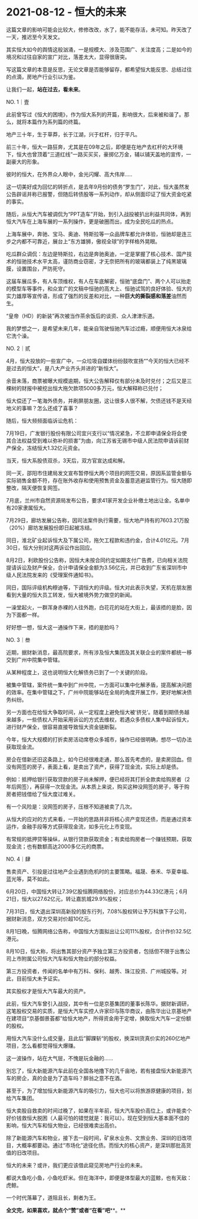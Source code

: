 # 2021-08-12 - 恒大的未来

这篇文章的影响可能会比较大，修修改改，水了，能不能存活，未可知。昨天改了一天，推迟至今天发文。

其实恒大如今的舆情这般汹涌，一是规模大、涉及范围广、关注度高；二是如今的境况和过往自家的宣广对比，落差太大，显得很唐突。

写这篇文章的本意是反思，无论文章是否能够留存，都希望恒大能反思、总结过往的点滴，房地产行业引以为鉴。

让我们一起，**站在过去，看未来**。

NO. 1｜壹

此前曾写过《恒大的困境》，作为恒大系列的开篇，影响很大，后来被和谐了。那么，就将本篇作为系列篇的终篇。

地产三十年，生于草莽，长于江湖，兴于杠杆，归于平凡。

前三十年，恒大一路狂奔，尤其是在09年之后，即便是在地产去杠杆的大环境下，恒大也曾顶着“三道红线”一路买买买，豪掷亿万金，辅以铺天盖地的宣传，一副豪大的形象。

彼时的恒大，在外界众人眼中，金光闪耀、高大伟岸.....

这一切美好成为回忆的转折点，是去年9月份的债务“罗生门”，对此，恒大虽然发公告辟谣并称已报警，但随后转债股等一系列动作，却从侧面印证了恒大资金吃紧的事实。

随后，从恒大汽车被调侃为“PPT造车”开始，到引入战投被扒出利益共同体，再到恒大汽车在上海车展的一系列操作，更是破圈而出，成为全民吃瓜的热点。

上海车展中，奔驰、宝马、奥迪、特斯拉等一众品牌车都允许体验，恒驰却是连三步之内都不可靠近，展台上“东方雄狮，傲视全球”的字样格外晃眼。

吃瓜群众调侃：左边是特斯拉，右边是奔驰奥迪，一定是掌握了核心技术、国产技术的恒驰技术水平太高，谨防商业窃密，才无奈把所有的玻璃都装上了纯黑玻璃膜，设置围台，严防死守。

这届车展瓜多，有人车顶维权，有人在车底解密，恒驰“底盘门”、两个人可以抬走的模型车等事件，和众宣广的文稿中恒驰的高大上、恒驰试驾的良好体验、恒大的实力雄厚等宣传语，形成了强烈的反差和对比，一种**巨大的撕裂感和落差**油然而生。

“皇帝（HD）的新装”再次被当作茶余饭后的谈资、众人津津乐道。

我的梦想之一，是希望未来几年，能亲自驾驶恒驰汽车过过瘾，顺便用恒大冰泉给它洗个澡。



NO. 2｜贰

4月，恒大投放的一些宣广中，一众垃圾自媒体纷纷鼓吹宣扬“”今天的恒大已经不是过去的恒大“，是八大产业齐头并进的“新恒大”。

余音未落，商票被曝大规模逾期，恒大公告解释仅有部分未及时兑付；之后又是三棵树的财报中被挖出恒大拖欠款项5000多万元，恒大解释称已兑付；

恒大偿还了一笔海外债务，并刷屏朋友圈，这让很多人很不解，欠债还钱不是天经地义的事嘛？怎么还成了喜事？

随后，恒大频频面临诉讼危机：

7月19日，广发银行股份有限公司宜兴支行以“情况紧急，不立即申请保全将会使其合法权益受到难以弥补的损害”为由，向江苏省无锡市中级人民法院申请诉前财产保全，冻结恒大1.32亿元资金。

当天，恒大系股债双杀，3天后，双方官宣达成和解。

同一天，邵阳市住建局发文宣布暂停恒大两个项目的网签交易，原因系监管金额与实际销售金额不符，存在账外收存和使用预售资金及蓄意逃避监管行为。恒大随即整改，隔天便恢复网签。

7月底，兰州市自然资源局发布公告，要求41家开发企业补缴土地出让金。名单中有20家隶属恒大。

7月29日，廊坊发展公告称，因司法案件执行需要，恒大地产持有的7603.21万股（20%）廊坊发展股份即日起被冻结。

同日，淮北矿业起诉恒大及下属公司，拖欠工程款和违约金，合计4.01亿元。7月30日，恒大分别对这两诉讼作出回应。

8月2日，利欧股份公告称，因恒大未按合同约定如期支付广告费，已向相关法院提请诉讼及财产保全，合计申请保全金额为3.56亿元，并已收到广东省深圳市中级人民法院发来的《受理案件通知书》。

同日，国际评级机构穆迪等，下调恒大的评级。恒大对此表示失望，天机在朋友圈看到大量的恒大员工转发，恒大被境外势力做空的新闻。

一澡堂起火，一群浑身赤裸的人往外跑，白花花的站在大街上，最该捂的是脸，因为下面都一样。

好好想一想，恒大这一通操作下来，捂的是脸吗？

NO. 3｜叁

近期，据财新消息，最高院要求，所有涉及恒大集团及其关联企业的案件都统一移交到广州中院集中管辖。

从某种程度上，这也说明恒大化解债务已到了一个关键的阶段。

被集中管辖，案件统一集中到广州中院，一方面可以集中化解矛盾，提高解决问题的效率。在集中管辖之下，广州中院能够站在全局的角度开展工作，更好地解决债务纠纷。

另一方面也在给恒大争取时间，从一定程度上避免恒大被‘挤兑’。随着到期债务越来越多，一些债权人开始采用诉讼的方式去维权，若遇众多债权人集中起诉恒大，进行财产保全，很容易直接导致恒大资金链断裂。

今年，恒大大规模的打折卖房活动席卷众多城市，操作已经很明确，想尽一切办法获取现金流。

房企在借新还旧这条路上，如今已经很难走通，那么首先考虑的，是卖房回血。但没有网签的房子，表面上看，是卖出了资产，获得了现金流，实际上却是债。

例如：抵押给银行获取贷款的房子尚未解押，便已经将其打折全款卖给购房者（2年后网签），再获得一次现金流。从本质上来说，购买这种没网签的房子，等于购房者把钱借给了恒大度过难关。

有一个风险是：没网签的房子，压根不知道被卖了几次。

从恒大的应对的方式来看，一开始的思路并非将核心资产变现还债，而是通过资本运作，金融手段等方式获得现金流，如多元化上市变现。

有常规的抵押贷等操纵，从银行贷款获取资金；有卖给购房者一个赚钱预期，获取现金流；也有数额高达2000多亿元的商票。

NO. 4｜肆

售卖资产、引投是过往地产企业遇到危机时的主要策略。福晟、泰禾、华夏幸福、蓝光等，莫不如此。

6月20日，中国恒大转让7.39亿股恒腾网络股份，对应总价为44.33亿港元；6月21日，恒大以27.62亿元，转让嘉凯城29.9%股权；

7月31日，恒大退出深圳高新投的股东行列，7.08%股权转让予万科旗下子公司，据财新消息，双方交易对价超10亿元。

8月1日晚，恒腾网络公告称，中国恒大方面拟出让公司11%股权，合计作价32.5亿港元。

8月10日，恒大称，将出售其部分资产予独立第三方投资者，包括但不限于出售公司上市附属公司恒大汽车和恒大物业的部分权益。

第三方投资者，传闻的名单中有万科、保利、越秀、珠江投资、广州城投等。对此，目前恒大未予证实。

其实股权才是恒大汽车最大的资产。

此前，恒大汽车曾引入战投，其中有一位是京基集团的董事长陈华。据财新调研，这笔股权交易的实质，是恒大汽车实控人许家印与陈华商议，由陈华出让京基地产在建项目“京基御景荟都”给恒大地产，所得资金用于定增，换取恒大汽车一定份额的股权。

用恒大汽车没什么成交量，且此后”脚踝斩“的股权，换深圳货真价实的260亿地产项目，怎么看都觉得恒大爆赚。

这一波操作，站在大气层，不愧是玩金融的......

别忘了，恒大新能源汽车此前在全国各地撸下的几千亩地，若有接盘恒大新能源汽车的房企，真的会是为了造车吗？醉翁之意不在酒。

甚至于，为了增加恒大新能源汽车的吸引力，恒大也可以将旅游原健康的项目，划给汽车集团。

恒大卖股自救卖的时间过晚了，如果在半年前，恒大汽车股价高位上，或许能卖个好价钱救恒大脱困（人最可怕的错觉就是：我可以）。现在受到恒大基本面不佳的影响，恒大汽车和恒大物业，已经很难卖出高价。

除了新能源汽车和物业，接下去一段时间，矿泉水业务、文旅业务、深圳的旧改项目，大概率都要动。通过“市场化”途径化债。而恒大的核心资产，是深圳那批高货值的旧改项目。

恒大的未来？或许，我们更应该借此窥见房地产行业的未来。



都说大鱼吃小鱼，小鱼吃虾米。但在海洋中，即便是体型最大的蓝鲸，也有天敌：虎鲸。

一个时代落幕了，道阻且长，剩者为王。

**全文完，如果喜欢，就点个“赞”或者“在看”吧****。**
